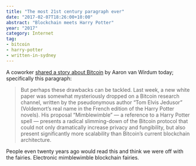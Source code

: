 ```yaml
---
title: "The most 21st century paragraph ever"
date: "2017-02-07T18:26:00+10:00"
abstract: "Blockchain meets Harry Potter"
year: "2017"
category: Internet
tag:
- bitcoin
- harry-potter
- written-in-sydney
---
```

A coworker [shared a story about Bitcoin] by Aaron van Wirdum today; specifically this paragraph:

> But perhaps these drawbacks can be tackled. Last week, a new white paper was somewhat mysteriously dropped on a Bitcoin research channel, written by the pseudonymous author “Tom Elvis Jedusor” (Voldemort’s real name in the French edition of the Harry Potter novels). His proposal “Mimblewimble” — a reference to a Harry Potter spell — presents a radical slimming-down of the Bitcoin protocol that could not only dramatically increase privacy and fungibility, but also present significantly more scalability than Bitcoin’s current blockchain architecture.

People even twenty years ago would read this and think we were off with the fairies. Electronic mimblewimble blockchain fairies.

[shared a story about Bitcoin]: https://bitcoinmagazine.com/articles/mimblewimble-how-a-stripped-down-version-of-bitcoin-could-improve-privacy-fungibility-and-scalability-all-at-once-1471038001/

